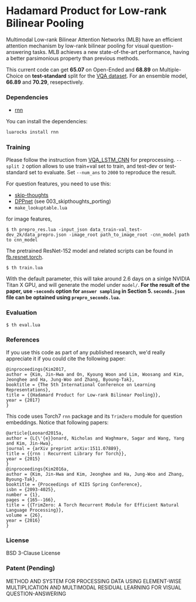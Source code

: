 # Hadamard Product for Low-rank Bilinear Pooling

Multimodal Low-rank Bilinear Attention Networks (MLB) have an efficient attention mechanism by low-rank bilinear pooling for visual question-answering tasks. MLB achieves a new state-of-the-art performance, having a better parsimonious property than previous methods.

This current code can get **65.07** on Open-Ended and **68.89** on Multiple-Choice on **test-standard** split for the [VQA dataset](http://visualqa.org). For an ensemble model, **66.89** and **70.29**, resepectively.

### Dependencies

* [rnn](https://github.com/Element-Research/rnn)

You can install the dependencies:

```bash
luarocks install rnn
```

### Training

Please follow the instruction from [VQA_LSTM_CNN](https://github.com/VT-vision-lab/VQA_LSTM_CNN/blob/master/readme.md) for preprocessing. `--split 2` option allows to use train+val set to train, and test-dev or test-standard set to evaluate. Set `--num_ans` to `2000` to reproduce the result.

For question features, you need to use this:

* [skip-thoughts](https://github.com/ryankiros/skip-thoughts)
* [DPPnet](https://github.com/HyeonwooNoh/DPPnet) (see 003_skipthoughts_porting)
* `make_lookuptable.lua`

for image features,

```
$ th prepro_res.lua -input_json data_train-val_test-dev_2k/data_prepro.json -image_root path_to_image_root -cnn_model path to cnn_model
```

The pretrained ResNet-152 model and related scripts can be found in [fb.resnet.torch](https://github.com/facebook/fb.resnet.torch/blob/master/datasets/transforms.lua).

```
$ th train.lua
``` 

With the default parameter, this will take around 2.6 days on a sinlge NVIDIA Titan X GPU, and will generate the model under `model/`. **For the result of the paper, use `-seconds` option for `answer sampling` in Section 5. `seconds.json` file can be optained using `prepro_seconds.lua`.**

### Evaluation

```
$ th eval.lua
```

### References

If you use this code as part of any published research, we'd really appreciate it if you could cite the following paper:

```
@inproceedings{Kim2017,
author = {Kim, Jin-Hwa and On, Kyoung Woon and Lim, Woosang and Kim, Jeonghee and Ha, Jung-Woo and Zhang, Byoung-Tak},
booktitle = {The 5th International Conference on Learning Representations},
title = {{Hadamard Product for Low-rank Bilinear Pooling}},
year = {2017}
}
```

This code uses Torch7 `rnn` package and its `TrimZero` module for question embeddings. Notice that following papers:

```
@article{Leonard2015a,
author = {L{\'{e}}onard, Nicholas and Waghmare, Sagar and Wang, Yang and Kim, Jin-Hwa},
journal = {arXiv preprint arXiv:1511.07889},
title = {{rnn : Recurrent Library for Torch}},
year = {2015}
}
@inproceedings{Kim2016a,
author = {Kim, Jin-Hwa and Kim, Jeonghee and Ha, Jung-Woo and Zhang, Byoung-Tak},
booktitle = {Proceedings of KIIS Spring Conference},
isbn = {2093-4025},
number = {1},
pages = {165--166},
title = {{TrimZero: A Torch Recurrent Module for Efficient Natural Language Processing}},
volume = {26},
year = {2016}
}
```

### License

BSD 3-Clause License
  
### Patent (Pending)

METHOD AND SYSTEM FOR PROCESSING DATA USING ELEMENT-WISE MULTIPLICATION AND MULTIMODAL RESIDUAL LEARNING FOR VISUAL QUESTION-ANSWERING
